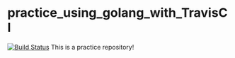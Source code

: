 # practice_using_golang_with_TravisCI
[![Build Status](https://travis-ci.org/5hyn3/practice_using_golang_with_TravisCI.svg?branch=master)](https://travis-ci.org/5hyn3/practice_using_golang_with_TravisCI)
This is a practice repository!
